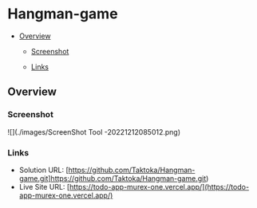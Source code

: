 # Hangman-game
- [Overview](#overview)

  - [Screenshot](#screenshot)
  
  - [Links](#links)
 
## Overview

### Screenshot

![](./images/ScreenShot Tool -20221212085012.png)

### Links

- Solution URL: [https://github.com/Taktoka/Hangman-game.git]https://github.com/Taktoka/Hangman-game.git)
- Live Site URL: [https://todo-app-murex-one.vercel.app/](https://todo-app-murex-one.vercel.app/)
